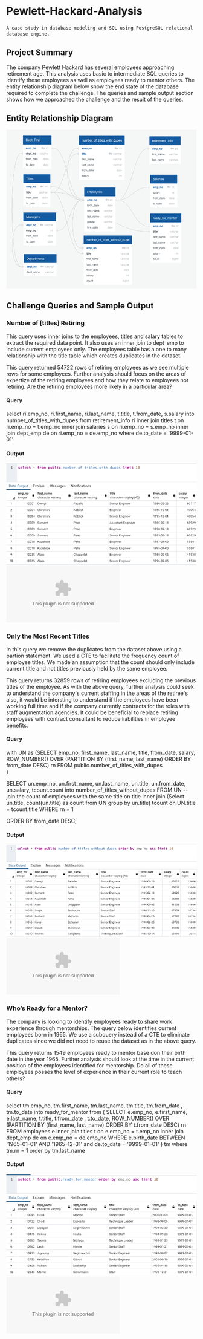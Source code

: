 # Pewlett-Hackard-Analysis
    A case study in database modeling and SQL using PostgreSQL relational database engine. 

## Project Summary
The company Pewlett Hackard has several employees approaching retirement age. This analysis uses basic to intermediate SQL queries to identify these employees as well as employees ready to mentor others. The entity relationship diagram below show the end state of the database required to complete the challenge. The queries and sample output section shows how we approached the challenge and the result of the queries. 

## Entity Relationship Diagram
![Employee Database ERD](CHALLENGE_EmployeeDB.png)

## Challenge Queries and Sample Output
### Number of [titles] Retiring
This query uses inner joins to the employees, titles and salary tables to extract the required data point. It also uses an inner join to dept_emp to include current employees only. The employees table has a one to many relationship with the title table which creates duplicates in the dataset.

This query returned 54722 rows of retiring employees as we see multiple rows for some employees. Further analysis should focus on the areas of expertize of the retiring employees and how they relate to employees not retiring. Are the retiring employees more likely in a particular area?

#### Query
select ri.emp_no, ri.first_name, ri.last_name, t.title, t.from_date, s.salary
into number_of_titles_with_dupes
from retirement_info ri
    inner join titles t
    on ri.emp_no = t.emp_no
    inner join salaries s
    on ri.emp_no = s.emp_no
	inner join dept_emp de
	on ri.emp_no = de.emp_no
	where de.to_date = '9999-01-01'
#### Output
![number_of_titles_with_dupes](ntwd.png)
![number_of_titles_with_dupes.csv](Data/CHALLENGE_number_of_titles_with_dupes.csv)

### Only the Most Recent Titles
In this query we remove the duplicates from the dataset above using a partion statement. We used a CTE to facilitate the frequency count of employee titles. We made an assumption that the count should only include current title and not titles previously held by the same employee. 

This query returns 32859 rows of retiring employees excluding the previous titles of the employee. As with the above query, further analysis could seek to understand the company's current staffing in the areas of the retiree's also, it would be intersting to understand if the employees have been working full time and if the company currently contracts for the roles with staff augmentation agencies. It could be beneficial to replace retiring employees with contract consultant to reduce liabilities in employee benefits. 

#### Query
with UN as (SELECT emp_no, first_name, last_name, title, from_date, salary, 
     ROW_NUMBER() OVER 
		(PARTITION BY (first_name, last_name) ORDER BY from_date DESC) rn
   FROM public.number_of_titles_with_dupes		  
            ) 

SELECT un.emp_no, un.first_name, un.last_name, un.title, un.from_date, un.salary, tcount.count
into number_of_titles_without_dupes 
FROM UN
-- join the count of employees with the same title on title 
  inner join (Select un.title, count(un.title) as count from UN group by un.title) tcount
  on UN.title = tcount.title
WHERE 
  rn = 1
  
 ORDER BY from_date DESC;

#### Output
![number_of_titles_without_dupes](ntwod.png)
![number_of_titles_without_dupes.csv](Data/CHALLENGE_number_of_titles_without_dupes.csv)

### Who’s Ready for a Mentor?
The company is looking to identify employees ready to share work experience through mentorships. The query below identifies current employees born in 1965. We use a subquery instead of a CTE to eliminate duplicates since we did not need to reuse the dataset as in the above query. 

This query returns 1549 employees ready to mentor base don their birth date in the year 1965. Further analysis should look at the time in the current position of the employees identified for mentorship. Do all of these employees posses the level of experience in their current role to teach others? 

#### Query
select tm.emp_no, tm.first_name, tm.last_name, tm.title, tm.from_date , tm.to_date
into ready_for_mentor
from (
	SELECT e.emp_no, e.first_name, e.last_name, t.title, t.from_date , t.to_date,
		ROW_NUMBER() OVER 
			(PARTITION BY (first_name, last_name) ORDER BY t.from_date DESC) rn
	FROM employees e
	inner join titles t
		on e.emp_no = t.emp_no
	inner join dept_emp de
		on e.emp_no = de.emp_no
	WHERE e.birth_date BETWEEN '1965-01-01' AND '1965-12-31'
	and de.to_date = '9999-01-01'
	) tm
where tm.rn = 1
order by tm.last_name

#### Output
![ready_for_mentor](rfm.png)
![CHALLENGE_ready_for_mentor.csv](Data/CHALLENGE_ready_for_mentor.csv)
